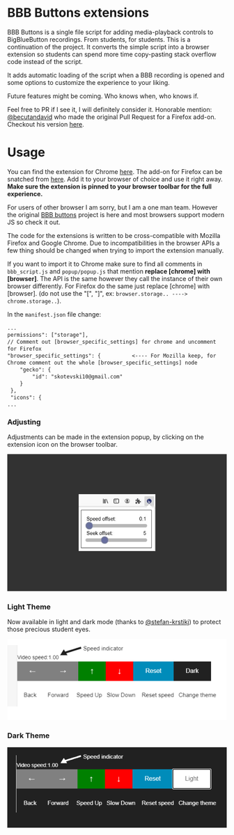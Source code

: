 # BBB Buttons extensions

BBB Buttons is a single file script for adding media-playback controls to BigBlueButton recordings.
From students, for students. This is a continuation of the project. It converts the simple script
into a browser extension so students can spend more time copy-pasting stack overflow code instead 
of the script. 

It adds automatic loading of the script when a BBB recording is opened and some options to customize the
experience to your liking. 

Future features might be coming. Who knows when, who knows if. 

Feel free to PR if I see it, I will definitely consider it.
Honorable mention: [@becutandavid](https://github.com/becutandavid) who made the original Pull Request for a Firefox add-on. Checkout his version [here](https://github.com/becutandavid/bbb_buttons).

# Usage

You can find the extension for Chrome [here]().
The add-on for Firefox can be snatched from [here]().
Add it to your browser of choice and use it right away.
**Make sure the extension is pinned to your browser toolbar for the full experience.**

For users of other browser I am sorry, but I am a one man team. However the original [BBB buttons](https://github.com/Kotesitory/bbb_buttons) project is here and most browsers support modern JS so check it out.

The code for the extensions is written to be cross-compatible with Mozilla Firefox and Google Chrome. Due to
incompatibilities in the browser APIs a few thing should be changed when trying to import the extension manually.

If you want to import it to Chrome make sure to find all comments in `bbb_script.js` and `popup/popup.js` that mention **replace [chrome] with [browser]**. The API is the same however they call the instance of their own browser differently.
For Firefox do the same just replace [chrome] with [browser]. (do not use the "[", "]", ex: `browser.storage.. ----> chrome.storage..`).

In the `manifest.json` file change:

```
...
permissions": ["storage"],
// Comment out [browser_specific_settings] for chrome and uncomment for Firefox
"browser_specific_settings": {			<---- For Mozilla keep, for Chrome comment out the whole [browser_specific_settings] node
	"gecko": {
		"id": "skotevski10@gmail.com"
	}
 },
 "icons": { 
...
```

### Adjusting

Adjustments can be made in the extension popup, by clicking on the extension icon on the browser toolbar.

![image](assets/readme_imgs/popup_ss.jpg)

### Light Theme

Now available in light and dark mode (thanks to [@stefan-krstikj](https://github.com/stefan-krstikj)) to protect those precious student eyes.

![image](assets/readme_imgs/control.png)

### Dark Theme

![image](assets/readme_imgs/control_dark.png)